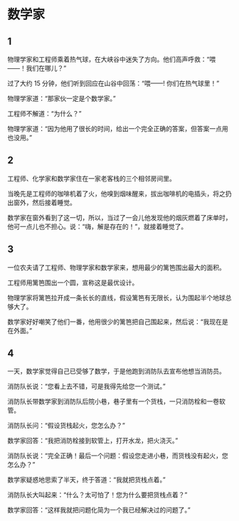 # 数学家

## 1

物理学家和工程师乘着热气球，在大峡谷中迷失了方向。他们高声呼救：“喂——！我们在哪儿？”

过了大约 15 分钟，他们听到回应在山谷中回荡：“喂——! 你们在热气球里！”

物理学家道：“那家伙一定是个数学家。”

工程师不解道：“为什么？”

物理学家道：“因为他用了很长的时间，给出一个完全正确的答案，但答案一点用也没用。”

## 2

工程师、化学家和数学家住在一家老客栈的三个相邻房间里。

当晚先是工程师的咖啡机着了火，他嗅到烟味醒来，拔出咖啡机的电插头，将之扔出窗外，然后接着睡觉。

数学家在窗外看到了这一切，所以，当过了一会儿他发现他的烟灰燃着了床单时，他可一点儿也不担心。说：“嗨，解是存在的！”，就接着睡觉了。

## 3

一位农夫请了工程师、物理学家和数学家来，想用最少的篱笆围出最大的面积。

工程师用篱笆围出一个圆，宣称这是最优设计。

物理学家将篱笆拉开成一条长长的直线，假设篱笆有无限长，认为围起半个地球总够大了。

数学家好好嘲笑了他们一番，他用很少的篱笆把自己围起来，然后说：“我现在是在外面。”

## 4

一天，数学家觉得自己已受够了数学，于是他跑到消防队去宣布他想当消防员。

消防队长说：“您看上去不错，可是我得先给您一个测试。”

消防队长带数学家到消防队后院小巷，巷子里有一个货栈，一只消防栓和一卷软管。

消防队长问：“假设货栈起火，您怎么办？”

数学家回答：“我把消防栓接到软管上，打开水龙，把火浇灭。”

消防队长说：“完全正确！最后一个问题：假设您走进小巷，而货栈没有起火，您怎么办？”

数学家疑惑地思索了半天，终于答道：“我就把货栈点着。”

消防队长大叫起来：“什么？太可怕了！您为什么要把货栈点着？”

数学家回答：“这样我就把问题化简为一个我已经解决过的问题了。” &#x20;

